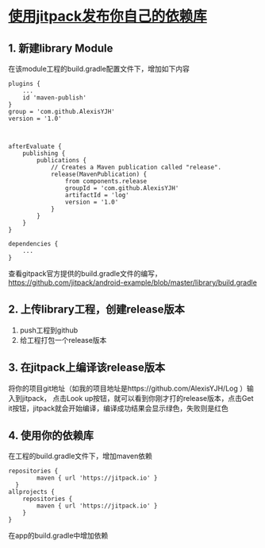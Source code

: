 # [使用jitpack发布你自己的依赖库](https://blog.csdn.net/endlife99/article/details/122235366)
## 1. 新建library Module
在该module工程的build.gradle配置文件下，增加如下内容
```
plugins {
    ...
    id 'maven-publish'
}
group = 'com.github.AlexisYJH'
version = '1.0'
 
 
 
afterEvaluate {
    publishing {
        publications {
            // Creates a Maven publication called "release".
            release(MavenPublication) {
                from components.release
                groupId = 'com.github.AlexisYJH'
                artifactId = 'log'
                version = '1.0'
            }
        }
    }
}
 
dependencies {
    ...
}
```
查看gitpack官方提供的build.gradle文件的编写，https://github.com/jitpack/android-example/blob/master/library/build.gradle

## 2. 上传library工程，创建release版本
1. push工程到github
2. 给工程打包一个release版本

## 3. 在jitpack上编译该release版本
将你的项目git地址（如我的项目地址是https://github.com/AlexisYJH/Log ）输入到jitpack，
点击Look up按钮，就可以看到你刚才打的release版本，点击Get it按钮，jitpack就会开始编译，编译成功结果会显示绿色，失败则是红色

## 4. 使用你的依赖库
在工程的build.gradle文件下，增加maven依赖
```
repositories {
        maven { url 'https://jitpack.io' }
  }
allprojects {
    repositories {
        maven { url 'https://jitpack.io' }
    }
}
```
在app的build.gradle中增加依赖

